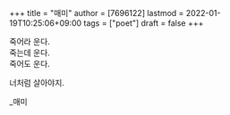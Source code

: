 +++
title = "매미"
author = [7696122]
lastmod = 2022-01-19T10:25:06+09:00
tags = ["poet"]
draft = false
+++

죽어라 운다.<br />
죽는데 운다.<br />
죽어도 운다.<br />

너처럼 살아야지.  

\_매미
